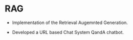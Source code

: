 # RAG
- Implementation of the Retrieval Augemnted Generation.

- Developed a URL based Chat System QandA chatbot.
  

